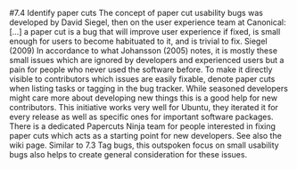 #7.4 Identify paper cuts
The concept of paper cut usability bugs was developed by David Siegel, then on the user experience team at Canonical: 
[…] a paper cut is a bug that will improve user experience if fixed, is small enough for users to become habituated to it, and is trivial to fix. 
Siegel (2009)
In accordance to what Johansson (2005) notes, it is mostly these small issues which are ignored by developers and experienced users but a pain for people who never used the software before. 
To make it directly visible to contributors which issues are easily fixable, denote paper cuts when listing tasks or tagging in the bug tracker. While seasoned developers might care more about developing new things this is a good help for new contributors. 
This initiative works very well for Ubuntu, they iterated it for every release as well as specific ones for important software packages. There is a dedicated Papercuts Ninja team for people interested in fixing paper cuts which acts as a starting point for new developers. See also the wiki page.
Similar to 7.3 Tag bugs, this outspoken focus on small usability bugs also helps to create general consideration for these issues. 

